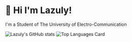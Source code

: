 # **:wave: Hi I'm Lazuly!**

I'm a Student of The University of Electro-Communication

![Lazuly's GitHub stats](https://github-readme-stats.vercel.app/api?username=lazulyTech&count_private=true&show_icons=true&title_color=FFF&text_color=FFF&icon_color=FFF&bg_color=426AB3&hide_border=true)
![Top Languages Card](https://github-readme-stats.vercel.app/api/top-langs/?username=lazulyTech&layout=compact&title_color=FFF&text_color=FFF&icon_color=FFF&bg_color=426AB3&hide_border=true)

